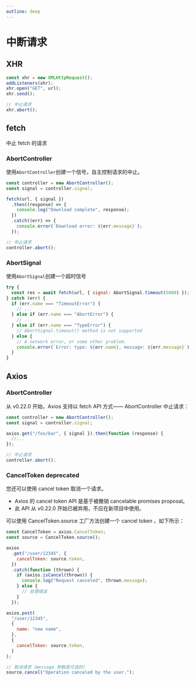 ```yaml
---
outline: deep
---
```


# 中断请求

## XHR

```js
const xhr = new XMLHttpRequest();
addListeners(xhr);
xhr.open("GET", url);
xhr.send();

// 中止请求
xhr.abort();
```

## fetch

中止 fetch 的请求

### AbortController

使用`AbortController`创建一个信号，自主控制请求的中止。

```js
const controller = new AbortController();
const signal = controller.signal;

fetch(url, { signal })
  .then((response) => {
    console.log("Download complete", response);
  })
  .catch((err) => {
    console.error(`Download error: ${err.message}`);
  });

// 中止请求
controller.abort();
```

### AbortSignal

使用`AbortSignal`创建一个超时信号

```js
try {
  const res = await fetch(url, { signal: AbortSignal.timeout(5000) });
} catch (err) {
  if (err.name === "TimeoutError") {
    // ...
  } else if (err.name === "AbortError") {
    // ...
  } else if (err.name === "TypeError") {
    // AbortSignal.timeout() method is not supported
  } else {
    // A network error, or some other problem.
    console.error(`Error: type: ${err.name}, message: ${err.message}`);
  }
}
```

## Axios

### AbortController

从 v0.22.0 开始，Axios 支持以 fetch API 方式—— AbortController 中止请求：

```js
const controller = new AbortController();
const signal = controller.signal;

axios.get("/foo/bar", { signal }).then(function (response) {
  //...
});

// 中止请求
controller.abort();
```

### CancelToken deprecated

您还可以使用 cancel token 取消一个请求。

- Axios 的 cancel token API 是基于被撤销 cancelable promises proposal。
- 此 API 从 v0.22.0 开始已被弃用，不应在新项目中使用。

可以使用 CancelToken.source 工厂方法创建一个 cancel token ，如下所示：

```js
const CancelToken = axios.CancelToken;
const source = CancelToken.source();

axios
  .get("/user/12345", {
    cancelToken: source.token,
  })
  .catch(function (thrown) {
    if (axios.isCancel(thrown)) {
      console.log("Request canceled", thrown.message);
    } else {
      // 处理错误
    }
  });

axios.post(
  "/user/12345",
  {
    name: "new name",
  },
  {
    cancelToken: source.token,
  }
);

// 取消请求（message 参数是可选的）
source.cancel("Operation canceled by the user.");
```
